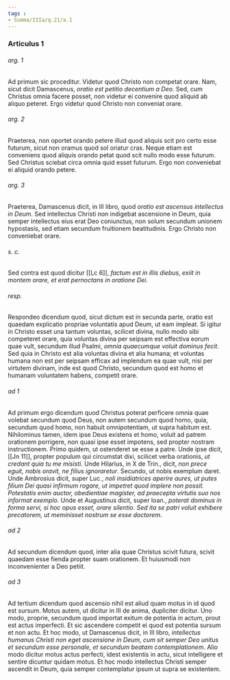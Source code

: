 ```yaml
---
tags : 
- Summa/IIIa/q.21/a.1
---
```


### Articulus 1

###### arg. 1
Ad primum sic proceditur. Videtur quod Christo non competat orare. Nam, sicut dicit Damascenus, *oratio est petitio decentium a Deo*. Sed, cum Christus omnia facere posset, non videtur ei convenire quod aliquid ab aliquo peteret. Ergo videtur quod Christo non conveniat orare.

###### arg. 2
Praeterea, non oportet orando petere illud quod aliquis scit pro certo esse futurum, sicut non oramus quod sol oriatur cras. Neque etiam est conveniens quod aliquis orando petat quod scit nullo modo esse futurum. Sed Christus sciebat circa omnia quid esset futurum. Ergo non conveniebat ei aliquid orando petere.

###### arg. 3
Praeterea, Damascenus dicit, in III libro, quod *oratio est ascensus intellectus in Deum*. Sed intellectus Christi non indigebat ascensione in Deum, quia semper intellectus eius erat Deo coniunctus, non solum secundum unionem hypostasis, sed etiam secundum fruitionem beatitudinis. Ergo Christo non conveniebat orare.

###### s. c.
Sed contra est quod dicitur [[Lc 6]], *factum est in illis diebus, exiit in montem orare, et erat pernoctans in oratione Dei*.

###### resp.
Respondeo dicendum quod, sicut dictum est in secunda parte, oratio est quaedam explicatio propriae voluntatis apud Deum, ut eam impleat. Si igitur in Christo esset una tantum voluntas, scilicet divina, nullo modo sibi competeret orare, quia voluntas divina per seipsam est effectiva eorum quae vult, secundum illud Psalmi, *omnia quaecumque voluit dominus fecit*. Sed quia in Christo est alia voluntas divina et alia humana; et voluntas humana non est per seipsam efficax ad implendum ea quae vult, nisi per virtutem divinam, inde est quod Christo, secundum quod est homo et humanam voluntatem habens, competit orare.

###### ad 1
Ad primum ergo dicendum quod Christus poterat perficere omnia quae volebat secundum quod Deus, non autem secundum quod homo, quia, secundum quod homo, non habuit omnipotentiam, ut supra habitum est. Nihilominus tamen, idem ipse Deus existens et homo, voluit ad patrem orationem porrigere, non quasi ipse esset impotens, sed propter nostram instructionem. Primo quidem, ut ostenderet se esse a patre. Unde ipse dicit, [[Jn 11]], propter populum qui circumstat dixi, scilicet verba orationis, *ut credant quia tu me misisti*. Unde Hilarius, in X de Trin., dicit, *non prece eguit, nobis oravit, ne filius ignoraretur*. Secundo, ut nobis exemplum daret. Unde Ambrosius dicit, super Luc., *noli insidiatrices aperire aures, ut putes filium Dei quasi infirmum rogare, ut impetret quod implere non possit. Potestatis enim auctor, obedientiae magister, ad praecepta virtutis suo nos informat exemplo*. Unde et Augustinus dicit, super Ioan., *poterat dominus in forma servi, si hoc opus esset, orare silentio. Sed ita se patri voluit exhibere precatorem, ut meminisset nostrum se esse doctorem*.

###### ad 2
Ad secundum dicendum quod, inter alia quae Christus scivit futura, scivit quaedam esse fienda propter suam orationem. Et huiusmodi non inconvenienter a Deo petiit.

###### ad 3
Ad tertium dicendum quod ascensio nihil est aliud quam motus in id quod est sursum. Motus autem, ut dicitur in III de anima, dupliciter dicitur. Uno modo, proprie, secundum quod importat exitum de potentia in actum, prout est actus imperfecti. Et sic ascendere competit ei quod est potentia sursum et non actu. Et hoc modo, ut Damascenus dicit, in III libro, *intellectus humanus Christi non eget ascensione in Deum, cum sit semper Deo unitus et secundum esse personale, et secundum beatam contemplationem*. Alio modo dicitur motus actus perfecti, idest existentis in actu, sicut intelligere et sentire dicuntur quidam motus. Et hoc modo intellectus Christi semper ascendit in Deum, quia semper contemplatur ipsum ut supra se existentem.

